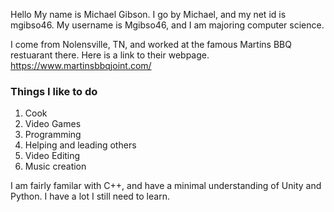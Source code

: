 Hello
My name is Michael Gibson.
I go by Michael, and my net id is mgibso46. My username is Mgibso46, and I am majoring computer science.

I come from Nolensville, TN, and worked at the famous Martins BBQ restuarant there. Here is a link to their webpage.
https://www.martinsbbqjoint.com/

### Things I like to do

1. Cook
2. Video Games
3. Programming
4. Helping and leading others
5. Video Editing
6. Music creation

I am fairly familar with C++, and have a minimal understanding of Unity and Python. I have a lot I still need to learn.


